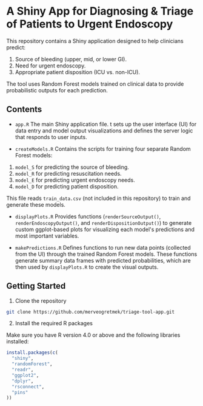 # A Shiny App for Diagnosing & Triage of Patients to Urgent Endoscopy

This repository contains a Shiny application designed to help clinicians predict:

1. Source of bleeding (upper, mid, or lower GI).
2. Need for urgent endoscopy.
3. Appropriate patient disposition (ICU vs. non-ICU).

The tool uses Random Forest models trained on clinical data to provide probabilistic outputs for each prediction.

## Contents

- `app.R`
The main Shiny application file. t sets up the user interface (UI) for data entry and model output visualizations and defines the server logic that responds to user inputs.

- `createModels.R`
Contains the scripts for training four separate Random Forest models:
1. `model_S` for predicting the source of bleeding.
2. `model_R` for predicting resuscitation needs.
3. `model_E` for predicting urgent endoscopy needs.
4. `model_D` for predicting patient disposition.

This file reads `train_data.csv` (not included in this repository) to train and generate these models.

- `displayPlots.R`
Provides functions (`renderSourceOutput()`, `renderEndoscopyOutput()`, and `renderDispositionOutput()`) to generate custom ggplot-based plots for visualizing each model's predictions and most important variables.

- `makePredictions.R`
Defines functions to run new data points (collected from the UI) through the trained Random Forest models. These functions generate summary data frames with predicted probabilities, which are then used by `displayPlots.R` to create the visual outputs.

## Getting Started

1. Clone the repository

```bash
git clone https://github.com/merveogretmek/triage-tool-app.git
```

2. Install the required R packages

Make sure you have R version 4.0 or above and the following libraries installed:

```r
install.packages(c(
  "shiny",
  "randomForest",
  "readr",
  "ggplot2",
  "dplyr",
  "rsconnect",
  "pins"
))
```

